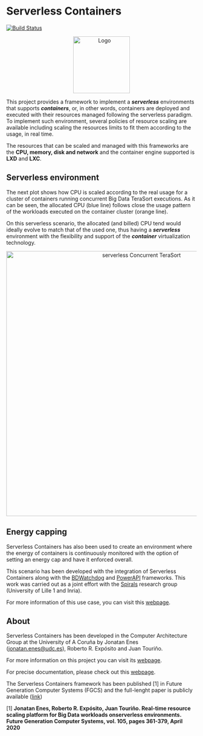 # Serverless Containers

[![Build Status](https://travis-ci.com/JonatanEnes/ServerlessContainers.svg?branch=master)](https://travis-ci.com/JonatanEnes/ServerlessContainers)

<p align="center">
  <img src="https://s3-eu-west-1.amazonaws.com/jonatan.enes.udc/serverless_containers_website/logo_serverless.png" width="150" title="Logo">
</p>

This project provides a framework to implement a **_serverless_** environments 
that supports **_containers_**, or, in other words, containers are deployed 
and executed with their resources managed following the serverless paradigm.
To implement such environment, several policies of resource scaling are 
available including scaling the resources limits to fit them according to the
usage, in real time.

The resources that can be scaled and managed with this frameworks are the
**CPU, memory, disk and network** and the container engine supported is 
**LXD** and **LXC**.

## Serverless environment
The next plot shows how CPU is scaled according to the real usage for a 
cluster of containers running concurrent Big Data TeraSort executions. As it can be 
seen, the allocated CPU (blue line) follows close the usage pattern of the 
workloads executed on the container cluster (orange line). 

On this serverless scenario, the allocated (and billed) CPU tend would 
ideally evolve to match that of the used one, thus having a _**serverless**_
environment with the flexibility and support of the _**container**_ virtualization
technology.

<p align="center">
  <img 
       src="https://s3-eu-west-1.amazonaws.com/jonatan.enes.udc/serverless_containers_website/hybrid_concurrent_serverless.png"
       width="700px" 
       title="serverless Concurrent TeraSort">
</p>

## Energy capping
Serverless Containers has also been used to create an environment where the 
energy of containers is continuously monitored with the option of setting
an energy cap and have it enforced overall. 

This scenario has been developed with the integration of Serverless Containers 
along with the [BDWatchdog](https://github.com/JonatanEnes/BDWatchdog)
and [PowerAPI](https://github.com/powerapi-ng/powerapi) frameworks.
This work was carried out as a joint effort with the [Spirals](https://team.inria.fr/spirals/) 
research group (University of Lille 1 and Inria).

For more information of this use case, you can visit this 
[webpage](http://bdwatchdog.dec.udc.es/energy/index.html).

## About
Serverless Containers has been developed in the Computer Architecture 
Group at the University of A Coruña by Jonatan Enes (jonatan.enes@udc.es), 
Roberto R. Expósito and Juan Touriño.

For more information on this project you can visit its 
[webpage](http://bdwatchdog.dec.udc.es/serverless/index.html).

For precise documentation, please check out this 
[webpage](http://bdwatchdog.dec.udc.es/ServerlessContainers/docs_web/index.html).

The Serverless Containers framework has been published [1] in 
Future Generation Computer Systems (FGCS) and the full-lenght paper 
is publicly available ([link](https://www.sciencedirect.com/science/article/pii/S0167739X19310015))

[1] **Jonatan Enes, Roberto R. Expósito, Juan Touriño. Real-time resource scaling platform for Big Data workloads onserverless environments. Future Generation Computer Systems, vol. 105, pages 361-379, April 2020**